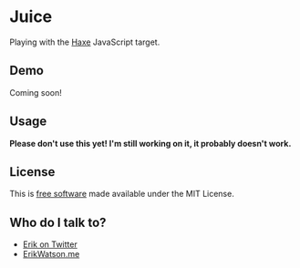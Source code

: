# Juice #

Playing with the [Haxe](http://haxe.org) JavaScript target.


## Demo ##

Coming soon!


## Usage ##

__Please don't use this yet! I'm still working on it, it probably doesn't work.__


## License ##

This is [free software](https://www.gnu.org/philosophy/free-sw.html) made available under the MIT License.


## Who do I talk to? ##

* [Erik on Twitter](https://twitter.com/championchap)
* [ErikWatson.me](https://erikwatson.me)